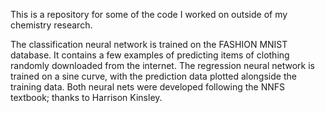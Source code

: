 <!---
- 👋 Hi, I’m @Will-Kirkpatrick
- 👀 I’m interested in ...
- 🌱 I’m currently learning ...
- 💞️ I’m looking to collaborate on ...
- 📫 How to reach me ...
--->
This is a repository for some of the code I worked on outside of my chemistry research.

The classification neural network is trained on the FASHION MNIST database. It contains a few examples of predicting items of clothing randomly downloaded from the internet.
The regression neural network is trained on a sine curve, with the prediction data plotted alongside the training data.
Both neural nets were developed following the NNFS textbook; thanks to Harrison Kinsley.
